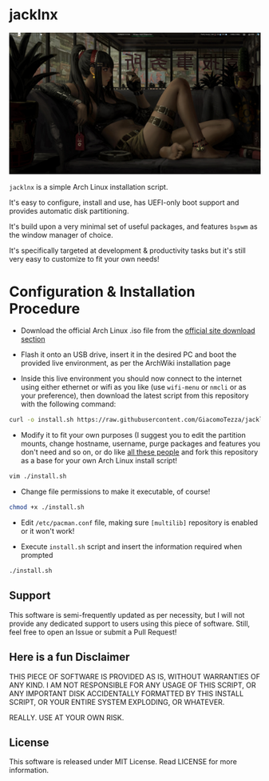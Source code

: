 # jacklnx

![](0.png)

`jacklnx` is a simple Arch Linux installation script.

It's easy to configure, install and use, has UEFI-only boot support and provides automatic disk partitioning.

It's build upon a very minimal set of useful packages, and features `bspwm` as the window manager of choice.

It's specifically targeted at development & productivity tasks but it's still very easy to customize to fit your own needs!

# Configuration & Installation Procedure

- Download the official Arch Linux .iso file from the [official site download section](https://www.archlinux.org/download/)

- Flash it onto an USB drive, insert it in the desired PC and boot the provided live environment, as per the ArchWiki installation page

- Inside this live environment you should now connect to the internet using either ethernet or wifi as you like (use `wifi-menu` or `nmcli` or as your preference), then download the latest script from this repository with the following command:

```bash
curl -o install.sh https://raw.githubusercontent.com/GiacomoTezza/jacklnx/master/install.sh
```

- Modify it to fit your own purposes (I suggest you to edit the partition mounts, change hostname, username, purge packages and features you don't need and so on, or do like [all these people](https://github.com/ilbuonmarcio/mrczlnks/network/members) and fork this repository as a base for your own Arch Linux install script!

```bash
vim ./install.sh
```

- Change file permissions to make it executable, of course!

```bash
chmod +x ./install.sh
```

- Edit `/etc/pacman.conf` file, making sure `[multilib]` repository is enabled or it won't work!

- Execute `install.sh` script and insert the information required when prompted

```bash
./install.sh
```

## Support

This software is semi-frequently updated as per necessity, but I will not provide any dedicated support to users using this piece of software. Still, feel free to open an Issue or submit a Pull Request!

## Here is a fun Disclaimer

THIS PIECE OF SOFTWARE IS PROVIDED AS IS, WITHOUT WARRANTIES OF ANY KIND. I AM NOT RESPONSIBLE FOR ANY USAGE OF THIS SCRIPT, OR ANY IMPORTANT DISK ACCIDENTALLY FORMATTED BY THIS INSTALL SCRIPT, OR YOUR ENTIRE SYSTEM EXPLODING, OR WHATEVER.

REALLY. USE AT YOUR OWN RISK.

## License

This software is released under MIT License.
Read LICENSE for more information.

